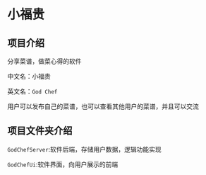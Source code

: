 # 小福贵

## 项目介绍

分享菜谱，做菜心得的软件

中文名：小福贵

英文名：`God Chef`

用户可以发布自己的菜谱，也可以查看其他用户的菜谱，并且可以交流


## 项目文件夹介绍
`GodChefServer`:软件后端，存储用户数据，逻辑功能实现

`GodChefUi`:软件界面，向用户展示的前端